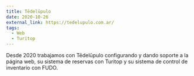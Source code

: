 ```yaml
---
title: Tēdelūpulo
date: 2020-10-26
external_link: https://tedelupulo.com.ar/
tags:
  - Web
  - Turitop
---
```


Desde 2020 trabajamos con Tēdelūpulo configurando y dando soporte a la página web, su sistema de reservas con Turitop y su sistema de control de inventario con FUDO.

<!--more-->
